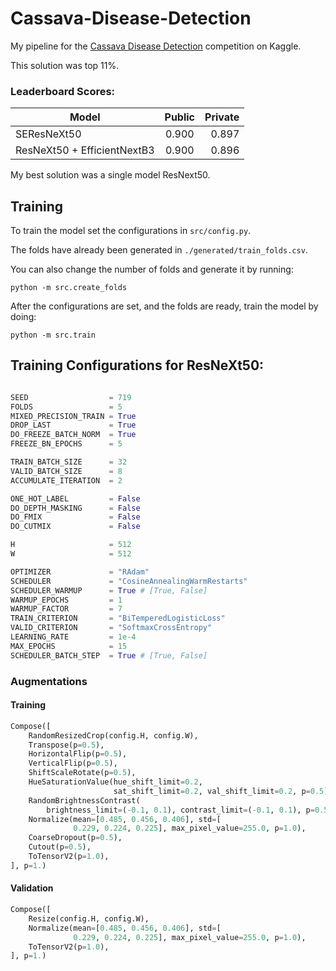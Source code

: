 # Cassava-Disease-Detection

My pipeline for the [Cassava Disease Detection](https://www.kaggle.com/c/cassava-leaf-disease-classification/leaderboard) competition on Kaggle.

This solution was top 11%.

### Leaderboard Scores:
| Model                            | Public | Private |
| -------------------------------- |:------:| -------:|
| SEResNeXt50                      | 0.900  | 0.897   |
| ResNeXt50 + EfficientNextB3      | 0.900  | 0.896   |

My best solution was a single model ResNext50.

## Training
To train the model set the configurations in `src/config.py`.

The folds have already been generated in `./generated/train_folds.csv`.

You can also change the number of folds and generate it by running:
```
python -m src.create_folds
```
After the configurations are set, and the folds are ready, train the model by doing:
```
python -m src.train
```


## Training Configurations for ResNeXt50:
```python

SEED                  = 719
FOLDS                 = 5
MIXED_PRECISION_TRAIN = True
DROP_LAST             = True
DO_FREEZE_BATCH_NORM  = True
FREEZE_BN_EPOCHS      = 5

TRAIN_BATCH_SIZE      = 32
VALID_BATCH_SIZE      = 8
ACCUMULATE_ITERATION  = 2

ONE_HOT_LABEL         = False
DO_DEPTH_MASKING      = False
DO_FMIX               = False
DO_CUTMIX             = False

H                     = 512
W                     = 512

OPTIMIZER             = "RAdam"
SCHEDULER             = "CosineAnnealingWarmRestarts"
SCHEDULER_WARMUP      = True # [True, False]
WARMUP_EPOCHS         = 1
WARMUP_FACTOR         = 7
TRAIN_CRITERION       = "BiTemperedLogisticLoss"
VALID_CRITERION       = "SoftmaxCrossEntropy"
LEARNING_RATE         = 1e-4
MAX_EPOCHS            = 15
SCHEDULER_BATCH_STEP  = True # [True, False]
```

### Augmentations
#### Training
```python
Compose([
    RandomResizedCrop(config.H, config.W),
    Transpose(p=0.5),
    HorizontalFlip(p=0.5),
    VerticalFlip(p=0.5),
    ShiftScaleRotate(p=0.5),
    HueSaturationValue(hue_shift_limit=0.2,
                       sat_shift_limit=0.2, val_shift_limit=0.2, p=0.5),
    RandomBrightnessContrast(
        brightness_limit=(-0.1, 0.1), contrast_limit=(-0.1, 0.1), p=0.5),
    Normalize(mean=[0.485, 0.456, 0.406], std=[
              0.229, 0.224, 0.225], max_pixel_value=255.0, p=1.0),
    CoarseDropout(p=0.5),
    Cutout(p=0.5),
    ToTensorV2(p=1.0),
], p=1.)
```

#### Validation
```python
Compose([
    Resize(config.H, config.W),
    Normalize(mean=[0.485, 0.456, 0.406], std=[
              0.229, 0.224, 0.225], max_pixel_value=255.0, p=1.0),
    ToTensorV2(p=1.0),
], p=1.)
```


